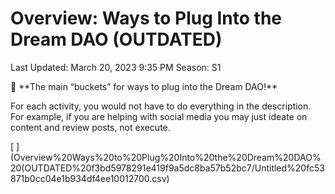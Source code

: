 # Overview: Ways to Plug Into the Dream DAO (OUTDATED)

Last Updated: March 20, 2023 9:35 PM
Season: S1

<aside>
🔌 **The main “buckets” for ways to plug into the Dream DAO!**

For each activity, you would not have to do everything in the description. For example, if you are helping with social media you may just ideate on content and review posts, not execute.

</aside>

[ ](Overview%20Ways%20to%20Plug%20Into%20the%20Dream%20DAO%20(OUTDATED%20f3bd5978291e419f9a5dc8ba57b52bc7/Untitled%20fc53871b0cc04e1b934df4ee10012700.csv)